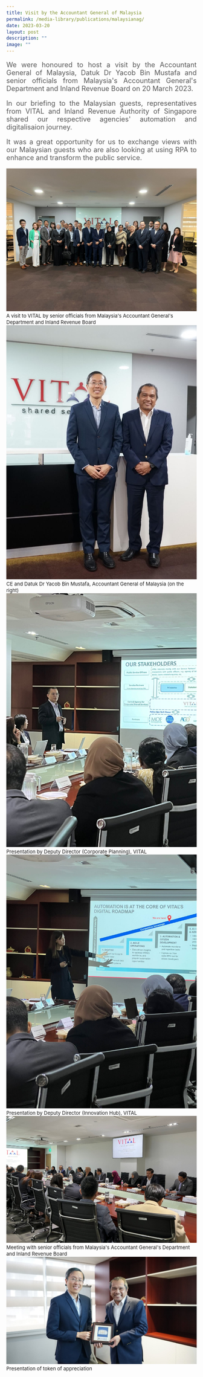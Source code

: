 ```yaml
---
title: Visit by the Accountant General of Malaysia
permalink: /media-library/publications/malaysianag/
date: 2023-03-20
layout: post
description: ""
image: ""
---
```

<p style="font-size: 18px;color:#585858;text-align:justify;">We were honoured to host a visit by the Accountant General of Malaysia, Datuk Dr Yacob Bin Mustafa and senior officials from Malaysia's Accountant General's Department and Inland Revenue Board on 20 March 2023.</p>

<p style="font-size: 18px;color:#585858;text-align:justify;">In our briefing to the Malaysian guests, representatives from VITAL and Inland Revenue Authority of Singapore shared our respective agencies' automation and digitalisaion journey.</p>

<p style="font-size: 18px;color:#585858;text-align:justify;">It was a great opportunity for us to exchange views with our Malaysian guests who are also looking at using RPA to enhance and transform the public service.</p>

<img src="/images/Media/malaysian 06.jpg">
<font size="-1">A visit to VITAL by senior officials from Malaysia's Accountant General's Department and Inland Revenue Board</font>
<br>
<img src="/images/Media/malaysian 05.jpg">
<font size="-1">CE and Datuk Dr Yacob Bin Mustafa, Accountant General of Malaysia (on the right)</font>
<br>
<img src="/images/Media/malaysian 03.jpg">
<font size="-1"> Presentation by Deputy Director (Corporate Planning), VITAL</font>
<br>
<img src="/images/Media/malaysian 04.jpg">
<font size="-1"> Presentation by Deputy Director (Innovation Hub), VITAL</font>
<br>
<img src="/images/Media/malaysian 02.jpg">
<font size="-1">Meeting with senior officials from Malaysia's Accountant General's Department and Inland Revenue Board</font>
<br>
<img src="/images/Media/malaysian 01.jpg">
<font size="-1">Presentation of token of appreciation</font>
